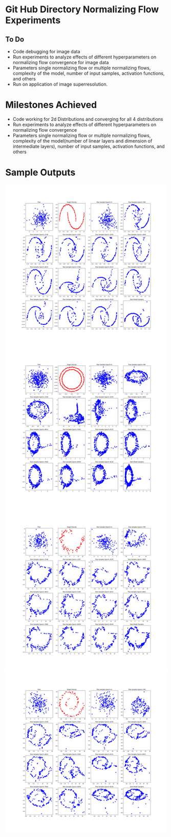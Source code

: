 # Git Hub Directory Normalizing Flow Experiments

## To Do
- Code debugging for image data
- Run experiments to analyze effects of different hyperparameters on normalizing flow convergence for image data
- Parameters single normalizing flow or multiple normalizing flows, complexity of the model, number of input samples, activation functions, and others
- Run on application of image superresolution.

# Milestones Achieved

- Code working for 2d Distributions and converging for all 4 distributions
- Run experiments to analyze effects of different hyperparameters on normalizing flow convergence
- Parameters single normalizing flow or multiple normalizing flows, complexity of the model(number of linear layers and dimension of intermediate layers), number of input samples, activation functions, and others

# Sample Outputs
![](sample-outputs/two-moons/image.png)
![](sample-outputs/circles/image.png)
![](sample-outputs/spiral2/image.png)
![](sample-outputs/spiral4/image.png)


